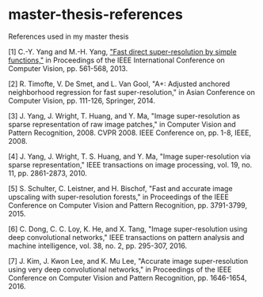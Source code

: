 # master-thesis-references
References used in my master thesis


[1] C.-Y. Yang and M.-H. Yang, ["Fast direct super-resolution by simple functions,"](https://pdfs.semanticscholar.org/09b2/42913575cc8b651a54d88b9364ad9f10603c.pdf) in Proceedings of the IEEE International Conference on Computer Vision, pp. 561-568, 2013.

[2] R. Timofte, V. De Smet, and L. Van Gool, "A+: Adjusted anchored neighborhood regression for fast super-resolution," in Asian Conference on Computer Vision, pp. 111-126, Springer, 2014.

[3] J. Yang, J. Wright, T. Huang, and Y. Ma, "Image super-resolution as sparse representation of raw image patches," in Computer Vision and Pattern Recognition, 2008. CVPR 2008. IEEE Conference on, pp. 1-8, IEEE, 2008.

[4] J. Yang, J. Wright, T. S. Huang, and Y. Ma, "Image super-resolution via sparse representation," IEEE transactions on image processing, vol. 19, no. 11, pp. 2861-2873, 2010.

[5] S. Schulter, C. Leistner, and H. Bischof, "Fast and accurate image upscaling with super-resolution forests," in Proceedings of the IEEE Conference on Computer Vision and Pattern Recognition, pp. 3791-3799, 2015.

[6] C. Dong, C. C. Loy, K. He, and X. Tang, "Image super-resolution using deep convolutional networks," IEEE transactions on pattern analysis and machine intelligence, vol. 38, no. 2, pp. 295-307, 2016.

[7] J. Kim, J. Kwon Lee, and K. Mu Lee, "Accurate image super-resolution using very deep convolutional networks," in Proceedings of the IEEE Conference on Computer Vision and Pattern Recognition, pp. 1646-1654, 2016.
